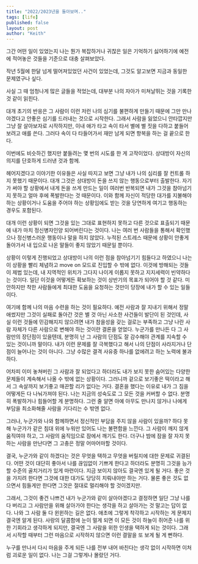 ```yaml
---
title: "2022/2023년을 돌아보며.."
tags: [life]
published: false
layout: post
author: "Keith"
---
```


그간 어떤 일이 있었는지 나는 뭔가 복잡하거나 귀찮은 일은 기억하기 싫어하기에 예전에 적어놓은 것들을 기준으로 대충 살펴보았다.

작년 5월에 한달 넘게 떨어져있었던 사건이 있었는데, 그것도 알고보면 지금과 동일한 문제였구나 싶다.

사실 그 때 엄청나게 많은 글들을 적었는데, 대부분 나의 자아가 미쳐날뛰는 것을 기록한 것 같이 읽힌다.

대개 초기의 반응은 그 사람이 이런 저런 나의 심기를 불편하게 만들기 때문에 그만 만나야겠다고 안좋은 심기를 드러내는 것으로 시작한다. 그래서 사람을 잃었으니 안타깝지만 그냥 잘 살아보자로 시작하지만, 이내 애가 타고 속이 타서 별에 별 짓을 다하고 붙들어보려고 애를 쓴다. 그러다 속이 다 타들어가서 재만 남게 되면 항복을 하는 걸 끝으로 한다.

이번에도 비슷하긴 했지만 붙들려는 몇 번의 시도를 한 게 고작이었다. 상대방이 자신의 의지를 단호하게 드러낸 것과 함께.

헤어지겠다고 이야기한 이유들은 사실 따지고 보면 그냥 내가 나의 심리를 잘 컨트롤 하지 못했기 때문이다. 대개 그것은 상대방이 돈을 쓰지 않는 행동으로부터 출발한다. 자기가 써야 할 상황에서 내게 돈을 쓰게 만드는 일이 여러번 반복되면 내가 그것을 참아넘기지 못하고 얼마 후에 폭발한다는 것 때문이다. 이와 함께 자신이 적당한 대가를 지불해야 하는 상황이거나 도움을 주어야 하는 상황임에도 받는 것을 당연하게 여기고 행동하는 경우도 포함된다.

대개 이런 상황이 되면 그것을 있는 그대로 표현하지 못하고 다른 것으로 표출되기 때문에 내가 마치 정신병자인양 되어버린다는 것이다. 나는 여러 번 사람들을 통해서 확인했으나 정신병스러운 행동이나 말을 하지 않았다. 누적된 스트레스 때문에 상황이 안좋게 돌아가서 내 입으로 나온 말들이 좋지 않았기 때문일 뿐이다.

상황이 이렇게 진행되었고 상대방이 나의 이런 점을 참아넘기기 힘들다고 하였으니 나는 이 상황을 빨리 체념하고 move on 모드로 진입할 수 밖에 없다. 이것에 방해되는 것들이 제법 있는데, 내 지역적인 위치가 그다지 나이게 이롭지 못하고 지지세력이 빈약하다는 것이다. 일단 이것을 어떻게든 확보하는 것이 상반기의 목표가 되어야 할 것 같다. 미안하지만 착한 사람들에게 최대한 도움을 요청하는 것만이 당장에 내가 할 수 있는 일들이다.

여기에 함께 나의 마음 수련을 하는 것이 필요하다. 예전 사람과 잘 지내기 위해서 정말 애썼지만 그것이 실패로 돌아간 것은 별 것 아닌 사소한 사건들이 발단이 된 것인데, 사실 이런 것들에 민감해지지 않으려면 내가 참을성을 갖는 걸로는 부족하고 그냥 나란 사람 자체가 다른 사람으로 변해야 하는 것이란 결론을 얻었다. 누군가를 만나든 다 그 사람만의 장단점이 있을텐데, 분명히 난 그 사람의 단점도 잘 감수해야 관계를 지속할 수 있는 것이니까 말이다. 내가 이런 문제를 잘 극복했다고 해서 나의 단점이 사라지거나 단점이 늘어나는 것이 아니다. 그냥 수많은 결격 사유중 하나를 없에려고 하는 노력에 불과하다.

어차피 이미 놓쳐버린 그 사람과 잘 되었다고 하더라도 내가 보지 못한 숨어있는 다양한 문제들이 계속해서 나올 수 밖에 없는 상황이다. 그러니까 겉으로 보기좋은 떡이라고 해서 그 속살까지 보기좋고 매끈할 리가 없다는 거다. 결혼을 했다는 이유로 내가 그 짐을 어떻게든 다 나눠가져야 된다. 나는 지금의 성숙도로 그 모든 것을 커버할 수 없다. 분명히 폭발하거나 힘들어할 게 분명하다. 그런 줄 알면 아예 아무도 만나지 않거나 나에게 부담을 최소화해줄 사람을 기다리는 수 밖엔 없다.

그러나, 누군가와 나와 함께하면서 정신적인 부담을 주지 않을 사람이 있을까? 하다 못해 누군가가 같은 침대 위에 누워만 있어도 나는 불편함을 느낀다. 그 사람이 깨지 않게 움직여야 하고, 그 사람의 움직임으로 잠에서 깨기도 한다. 더구나 밤에 잠을 잘 자지 못하는 사람을 만난다면 그 고충은 정말 어마어마할 것이다.

결국, 누군가와 같이 하겠다는 것은 무엇을 택하고 무엇을 버릴지에 대한 문제로 귀결된다. 어떤 것이 대단히 좋아서 나를 끊임없이 기쁘게 한다고 하더라도 분명히 그것을 능가할 수준의 골치거리가 있게 마련이다. 지금 보이지 않아도 결국엔 있게 될 거다. 좋은 것을 가지려 한다면 그것에 대한 대가도 당당히 치뤄내야만 하는 거다. 물론 좋은 것도 없으면서 힘들게만 한다면 그것은 절대로 멀리해야 할 것이겠지만.

그래서, 그것이 좋건 나쁘건 내가 누군가와 같이 살아야겠다고 결정하면 일단 그냥 나를 다 버리고 그 사람만을 위해 살아가야 한다는 생각을 하고 살아가는 것 말고는 답이 없다. 나와 그 사람 둘 다 윈윈하는 길은 없다. 애초에 그렇게 착각하고 시작하는 게 문제지 결국엔 알게 된다. 사랑의 달콤함에 눈이 멀게 되면 이 모든 것이 하늘이 쥐어준 나를 위한 기회라고 생각하게 되지만, 결국엔 그 사람을 위한 인생을 택하게 되는 것이다. 그래서 시작할 때부터 그런 마음으로 시작하지 않으면 이런 결말을 또 보게 될 게 뻔하다. 

누구를 만나서 다시 마음을 주게 되든 나를 전부 내어 바친다는 생각 없이 시작하면 이처럼 괴로운 일이 없다. 나는 그걸 그렇게나 몰랐던 거다. 
